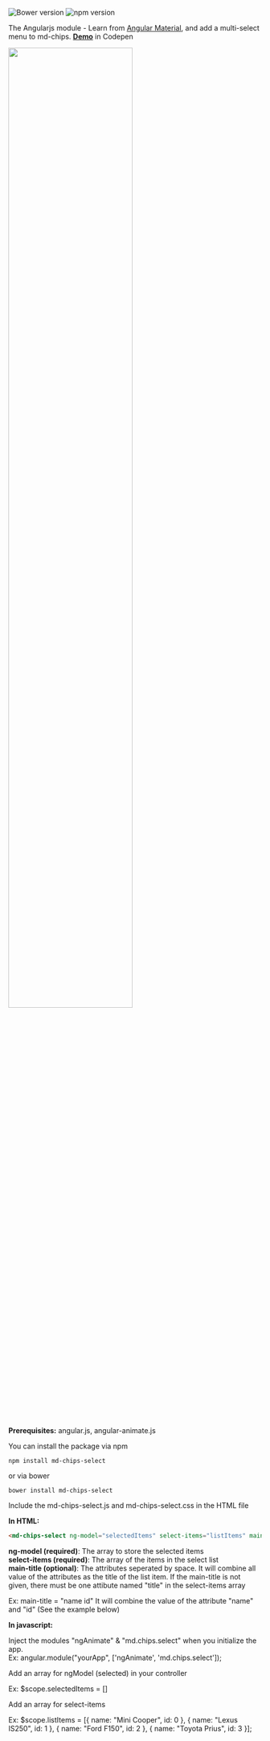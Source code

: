 ![Bower version](http://img.shields.io/bower/v/bootstrap.svg)
![npm version](http://img.shields.io/npm/v/npm.svg)

The Angularjs module - Learn from [Angular Material](https://material.angularjs.org/latest/#/), and add a multi-select menu to md-chips. <b>[Demo](http://codepen.io/boo0330/pen/EjOWgg)</b> in Codepen

<img src="http://i359.photobucket.com/albums/oo37/Nate_Cheng/screenshot_zpshcobe0ki.png" width="70%">


<b>Prerequisites:</b> angular.js, angular-animate.js

You can install the package
via npm
```shell
npm install md-chips-select
```
or via bower
```shell
bower install md-chips-select
```

Include the md-chips-select.js and md-chips-select.css in the HTML file

<b>In HTML:</b>
```html
<md-chips-select ng-model="selectedItems" select-items="listItems" main-title="name"><md-chips-select>
```
<b>ng-model (required)</b>:  The array to store the selected items<br>
<b>select-items (required)</b>: The array of the items in the select list<br>
<b>main-title (optional)</b>: The attributes seperated by space. It will combine all value of the attributes as the title of the list item.  If the main-title is not given, there must be one attibute named "title" in the select-items array  
<p>
  Ex: main-title = "name id"  
  It will combine the value of the attribute "name" and "id" (See the example below)
</p>
<b>In javascript:</b>

Inject the modules "ngAnimate" & "md.chips.select" when you initialize the app.   
Ex: angular.module("yourApp", ['ngAnimate', 'md.chips.select']);   

Add an array for ngModel (selected) in your controller   
<p>
Ex: $scope.selectedItems = []
</p>
Add an array for select-items
<p>
Ex: $scope.listItems = [{    
      name: "Mini Cooper",    
      id: 0     
    }, {      
      name: "Lexus IS250",      
      id: 1      
    }, {      
      name: "Ford F150",     
      id: 2   
    }, {   
      name: "Toyota Prius",   
      id: 3   
    }];   
</p>
